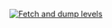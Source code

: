 [![Fetch and dump levels](https://github.com/headquarter8302/scrapyard-dump/actions/workflows/fetchleveldump.yml/badge.svg?event=schedule)](https://github.com/headquarter8302/scrapyard-dump/actions/workflows/fetchleveldump.yml)
